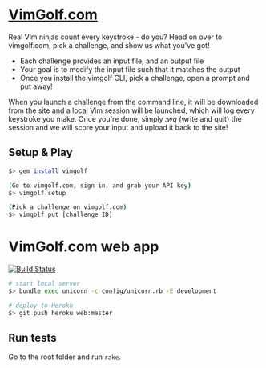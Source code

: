 # [VimGolf.com](http://www.vimgolf.com)

Real Vim ninjas count every keystroke - do you? Head on over to vimgolf.com, pick a challenge, and show us what you've got!

* Each challenge provides an input file, and an output file
* Your goal is to modify the input file such that it matches the output
* Once you install the vimgolf CLI, pick a challenge, open a prompt and put away!

When you launch a challenge from the command line, it will be downloaded from the site and a local Vim session will be launched, which will log every keystroke you make. Once you're done, simply *:wq* (write and quit) the session and we will score your input and upload it back to the site!

## Setup & Play

```bash
$> gem install vimgolf

(Go to vimgolf.com, sign in, and grab your API key)
$> vimgolf setup

(Pick a challenge on vimgolf.com)
$> vimgolf put [challenge ID]
```

# VimGolf.com web app

[![Build Status](https://travis-ci.org/igrigorik/vimgolf.svg?branch=master)](https://travis-ci.org/igrigorik/vimgolf)

```bash
# start local server
$> bundle exec unicorn -c config/unicorn.rb -E development

# deploy to Heroku
$> git push heroku web:master
```

## Run tests

Go to the root folder and run `rake`.
